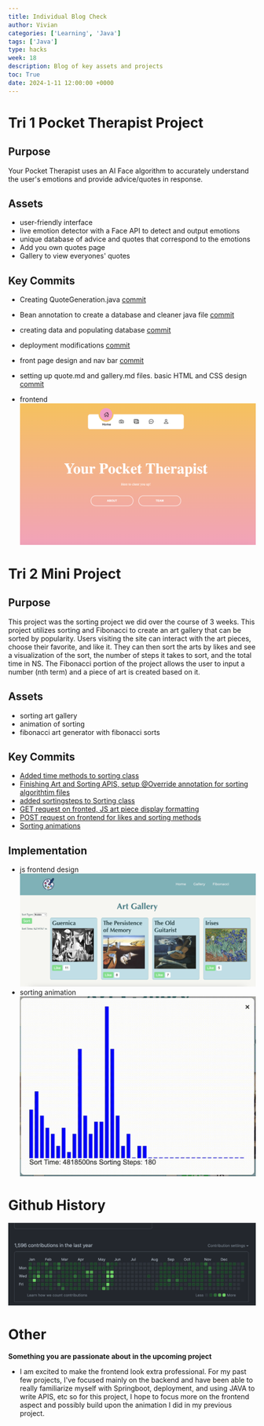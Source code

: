 ```yaml
---
title: Individual Blog Check
author: Vivian
categories: ['Learning', 'Java']
tags: ['Java']
type: hacks
week: 18
description: Blog of key assets and projects 
toc: True
date: 2024-1-11 12:00:00 +0000
---
```


# Tri 1 Pocket Therapist Project
## Purpose
Your Pocket Therapist uses an AI Face algorithm to accurately understand the user's emotions and provide advice/quotes in response.

## Assets
- user-friendly interface
- live emotion detector with a Face API to detect and output emotions
- unique database of advice and quotes that correspond to the emotions
- Add you own quotes page
- Gallery to view everyones' quotes

## Key Commits
- Creating QuoteGeneration.java [commit](https://github.com/vivianknee/PT_Backend/commit/325638045a69756b6baa685da06d20727d192fbc)
- Bean annotation to create a database and cleaner java file [commit](https://github.com/vivianknee/PT_Backend/commit/d32b823543e7241d7a4b7027f5428f3fa4ed948c)
- creating data and populating database [commit](https://github.com/vivianknee/PT_Backend/commit/dbaef665fc2c73f5e20d06ca3bdf6227b4661a76)
- deployment modifications [commit](https://github.com/vivianknee/PT_Backend/commit/64084228cbd4234f3f26e134ac2e2c16b341695c)
- front page design and nav bar [commit](https://github.com/vivianknee/PocketTherapist/commit/62c5492a3fc62bc629ad4b9676ff4642b3891e5b)
- setting up quote.md and gallery.md files. basic HTML and CSS design [commit](https://github.com/vivianknee/PocketTherapist/commit/e641ee96129b60bf0c34e57bd1c4905849f2d094)

- frontend
![tri1frontend](/assets/img/tri1frontend.png)


# Tri 2 Mini Project 

## Purpose
This project was the sorting project we did over the course of 3 weeks. This project utilizes sorting and Fibonacci to create an art gallery that can be sorted by popularity. Users visiting the site can interact with the art pieces, choose their favorite, and like it. They can then sort the arts by likes and see a visualization of the sort, the number of steps it takes to sort, and the total time in NS. The Fibonacci portion of the project allows the user to input a number (nth term) and a piece of art is created based on it.

## Assets
- sorting art gallery
- animation of sorting
- fibonacci art generator with fibonacci sorts

## Key Commits
- [Added time methods to sorting class](https://github.com/vivianknee/AVK_Backend/commit/f82b4a9c9b86d82eba6b60b7dd17e6cc0a011e7a)
- [Finishing Art and Sorting APIS, setup @Override annotation for sorting algorithtim files](https://github.com/vivianknee/AVK_Backend/commit/44c3839250d90aa3e8ab0062fe283f14fdb5eb6f)
- [added sortingsteps to Sorting class](https://github.com/vivianknee/AVK_Backend/commit/ee1e0eaac98e2ce2226f8575d96e4f10182b1177)
- [GET request on fronted, JS art piece display formatting](https://github.com/vivianknee/tri2miniProject/commit/908cec11bd45169bbc4858ad667101ae85e0c574)
- [POST request on frontend for likes and sorting methods](https://github.com/vivianknee/tri2miniProject/commit/f1d59657508da8730e87c0b9219d0eb7f6ca78ee)
- [Sorting animations](https://github.com/vivianknee/tri2miniProject/commit/f3f5ff8241e20e65b419a21f5f0ff964f4f32b01) 

## Implementation
- js frontend design
![frontend](/assets/img/frontend.png)
- sorting animation
![sorting](/assets/img/sorting.gif)

# Github History
![githubcommits](/assets/img/githubcommits.png)

# Other
**Something you are passionate about in the upcoming project**
- I am excited to make the frontend look extra professional. For my past few projects, I've focused mainly on the backend and have been able to really familiarize myself with Springboot, deployment, and using JAVA to write APIS, etc so for this project, I hope to focus more on the frontend aspect and possibly build upon the animation I did in my previous project. 




